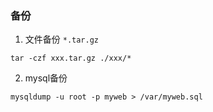 ### 备份

1. 文件备份 `*.tar.gz`

```
tar -czf xxx.tar.gz ./xxx/*
```

2. mysql备份

```
mysqldump -u root -p myweb > /var/myweb.sql
```
